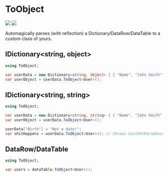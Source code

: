 # ToObject

[![][build-img]][build]
[![][nuget-img]][nuget]

[build]:     https://ci.appveyor.com/project/TallesL/DataTableToObject
[build-img]: https://ci.appveyor.com/api/projects/status/github/tallesl/DataTableToObject

[nuget]:     http://badge.fury.io/nu/DataTableToObject
[nuget-img]: https://badge.fury.io/nu/DataTableToObject.png

Automagically parses (with reflection) a Dictionary/DataRow/DataTable to a custom class of yours.

## IDictionary<string, object>

```cs
using ToObject;

var userData = new Dictionary<string, object> { { "Name", "John Smith" }, { "Birth", new DateTime(1970, 1, 1) } };
var userObject = userData.ToObject<User>();
```

## IDictionary<string, string>

```cs
using ToObject;

var userData = new Dictionary<string, string> { { "Name", "John Smith" }, { "Birth", "1970-01-01" } };
var userObject = userData.ToObject<User>();

userData["Birth"] = "Not a date!";
var shitHappens = userData.ToObject<User>(); // throws CouldntParseException
```

## DataRow/DataTable

```cs
using ToObject;

var users = dataTable.ToObject<User>();
```
